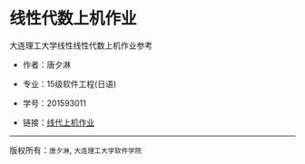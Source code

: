 # 线性代数上机作业

大连理工大学线性线性代数上机作业参考

- 作者：唐夕淋
- 专业：15级软件工程(日语)
- 学号：201593011

- 链接：[线代上机作业](https://github.com/kirineko/linear_algebra/tree/master/work)
---

版权所有：`唐夕淋`, `大连理工大学软件学院`
